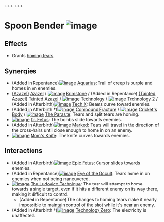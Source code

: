 +++
+++

 # Spoon Bender ![image](/image/Spoon_Bender.png) 

Effects
---------


* Grants [homing tears](/wiki/Homing_tears "Homing tears").


Synergies
-----------


* (Added in Repentance)[![image](/image/Aquarius.png)](/wiki/Aquarius "Aquarius") [Aquarius](/wiki/Aquarius "Aquarius"): Trail of creep is purple and homes in on enemies.
* [(Azazel)](/wiki/Azazel "Azazel") [Azazel](/wiki/Azazel "Azazel") / [![image](/image/Brimstone.png)](/wiki/Brimstone "Brimstone") [Brimstone](/wiki/Brimstone "Brimstone") / (Added in Repentance) [(Tainted Azazel)](/wiki/Tainted_Azazel "Tainted Azazel") [Tainted Azazel](/wiki/Tainted_Azazel "Tainted Azazel") / [![image](/image/Technology.png)](/wiki/Technology "Technology") [Technology](/wiki/Technology "Technology") / [![image](/image/Technology_2.png)](/wiki/Technology_2 "Technology 2") [Technology 2](/wiki/Technology_2 "Technology 2") / (Added in Afterbirth)[![image](/image/Tech_X.png)](/wiki/Tech_X "Tech X") [Tech X](/wiki/Tech_X "Tech X"): Beams curve toward enemies.
* (Added in Afterbirth †)[![image](/image/Compound_Fracture.png)](/wiki/Compound_Fracture "Compound Fracture") [Compound Fracture](/wiki/Compound_Fracture "Compound Fracture") / [![image](/image/Cricket%27s_Body.png)](/wiki/Cricket%27s_Body "Cricket's Body") [Cricket's Body](/wiki/Cricket%27s_Body "Cricket's Body") / [![image](/image/The_Parasite.png)](/wiki/The_Parasite "The Parasite") [The Parasite](/wiki/The_Parasite "The Parasite"): Tears and split tears are homing.
* [![image](/image/Dr._Fetus.png)](/wiki/Dr._Fetus "Dr. Fetus") [Dr. Fetus](/wiki/Dr._Fetus "Dr. Fetus"): The bombs slide towards enemies.
* (Added in Afterbirth)[![image](/image/Marked.png)](/wiki/Marked "Marked") [Marked](/wiki/Marked "Marked"): Tears will travel in the direction of the cross-hairs until close enough to home in on an enemy.
* [![image](/image/Mom%27s_Knife.png)](/wiki/Mom%27s_Knife "Mom's Knife") [Mom's Knife](/wiki/Mom%27s_Knife "Mom's Knife"): The knife curves towards enemies.


Interactions
--------------


* (Added in Afterbirth)[![image](/image/Epic_Fetus.png)](/wiki/Epic_Fetus "Epic Fetus") [Epic Fetus](/wiki/Epic_Fetus "Epic Fetus"): Cursor slides towards enemies.
* (Added in Repentance)[![image](/image/Eye_of_the_Occult.png)](/wiki/Eye_of_the_Occult "Eye of the Occult") [Eye of the Occult](/wiki/Eye_of_the_Occult "Eye of the Occult"): Tears home in on enemies when not being maneuvered.
* [![image](/image/The_Ludovico_Technique.png)](/wiki/The_Ludovico_Technique "The Ludovico Technique") [The Ludovico Technique](/wiki/The_Ludovico_Technique "The Ludovico Technique"): The tear will attempt to home towards a single target, even if it hits a different enemy on its way there, making it difficult to control.
	+ (Added in Repentance) The changes to homing tears make it nearly impossible to maintain control of the shot while it's near an enemy.
* (Added in Afterbirth †)[![image](/image/Technology_Zero.png)](/wiki/Technology_Zero "Technology Zero") [Technology Zero](/wiki/Technology_Zero "Technology Zero"): The electricity is unaffected.



